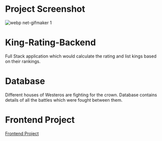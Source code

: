 # Project Screenshot
![webp net-gifmaker 1](https://user-images.githubusercontent.com/11215821/37843549-3f2bd732-2eeb-11e8-833b-2e0538c7bf2c.gif)

# King-Rating-Backend
Full Stack application which would calculate the rating and list kings based on their rankings.
# Database
Different houses of Westeros are fighting for the crown. Database contains details of all the battles which were fought between them. 
# Frontend Project
[Frontend Project](https://github.com/SunilSigar/King-Rating-Frontend)
